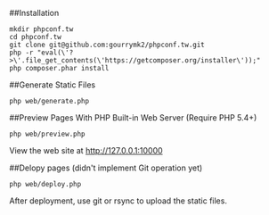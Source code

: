 ##Installation

    mkdir phpconf.tw
    cd phpconf.tw
    git clone git@github.com:gourrymk2/phpconf.tw.git
    php -r "eval(\'?>\'.file_get_contents(\'https://getcomposer.org/installer\'));"
    php composer.phar install

##Generate Static Files

    php web/generate.php

##Preview Pages With PHP Built-in Web Server (Require PHP 5.4+)

    php web/preview.php

View the web site at <http://127.0.0.1:10000>

##Delopy pages (didn't implement Git operation yet)

    php web/deploy.php

After deployment, use git or rsync to upload the static files.
